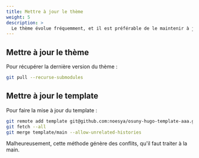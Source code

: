 ```yaml
---
title: Mettre à jour le thème
weight: 5
description: >
  Le thème évolue fréquemment, et il est préférable de le maintenir à jour
---
```


## Mettre à jour le thème
Pour récupérer la dernière version du thème :
```bash
git pull --recurse-submodules
```

## Mettre à jour le template
Pour faire la mise à jour du template :
```bash
git remote add template git@github.com:noesya/osuny-hugo-template-aaa.git
git fetch --all
git merge template/main --allow-unrelated-histories
```

Malheureusement, cette méthode génère des conflits, qu'il faut traiter à la main.
